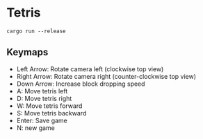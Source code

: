 # Tetris

```
cargo run --release
```

## Keymaps

- Left Arrow: Rotate camera left (clockwise top view)
- Right Arrow: Rotate camera right (counter-clockwise top view)
- Down Arrow: Increase block dropping speed
- A: Move tetris left
- D: Move tetris right
- W: Move tetris forward
- S: Move tetris backward
- Enter: Save game
- N: new game 
